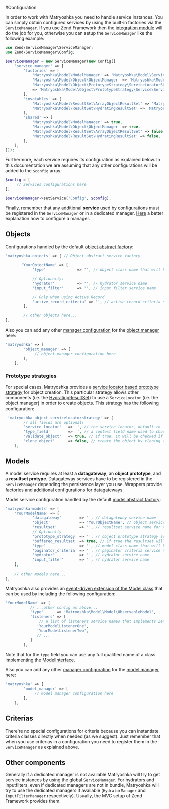 #Configuration

In order to work with Matryoshka you need to handle service instances. You can simply obtain configured services by using the built-in factories via the `ServiceManager`. If you use Zend Framework then the [integration module](https://github.com/matryoshka-model/zf2-matryoshka-module) will do the job for you, otherwise you can setup the `ServiceManager` like the following example:

```php
use Zend\ServiceManager\ServiceManager;
use Zend\ServiceManager\Config;

$serviceManager = new ServiceManager(new Config([
    'service_manager' => [
        'factories' => [
            'Matryoshka\Model\ModelManager' => 'Matryoshka\Model\Service\ModelManagerFactory',
            'Matryoshka\Model\Object\ObjectManager' => 'Matryoshka\Model\Object\Service\ObjectManagerFactory',
            'Matryoshka\Model\Object\PrototypeStrategy\ServiceLocatorStrategy'
            => 'Matryoshka\Model\Object\PrototypeStrategy\Service\ServiceLocatorStrategyFactory',
        ],
        'invokables' => [
            'Matryoshka\Model\ResultSet\ArrayObjectResultSet' => 'Matryoshka\Model\ResultSet\ArrayObjectResultSet',
            'Matryoshka\Model\ResultSet\HydratingResultSet' => 'Matryoshka\Model\ResultSet\HydratingResultSet',
        ],
        'shared' => [
            'Matryoshka\Model\ModelManager' => true,
            'Matryoshka\Model\Object\ObjectManager' => true,
            'Matryoshka\Model\ResultSet\ArrayObjectResultSet' => false,
            'Matryoshka\Model\ResultSet\HydratingResultSet' => false,
        ],
    ],
]));
```

Furthermore, each service requires its configuration as explained below.
In this documentation we are assuming that any other configurations will be added to the `$config` array:

```php
$config = [
     // Services configurations here
];

$serviceManager->setService('Config', $config);
```

Finally, remember that any additional **service** used by configurations must be registered in the `ServiceManager` or in a dedicated manager. [Here](http://framework.zend.com/manual/current/en/modules/zend.service-manager.quick-start.html) a better explanation how to configure a manager.

## Objects

Configurations handled by the default [object abstract factory](../library/Object/Service/ObjectAbstractServiceFactory.php):

```php
'matryoshka-objects' => [ // Object abstract service factory
        
       'YourObjectName' => [
            'type'              => '', // object class name that will be factored

            // Optionally:
            'hydrator'          => '', // hydrator service name
            'input_filter'      => '', // input filter service name

            // Only when using Active Record
            'active_record_criteria' => '', // active record criteria service name
        ],

        // other objects here...
],
```

Also you can add any other [manager configuration](http://framework.zend.com/manual/current/en/modules/zend.service-manager.quick-start.html#using-configuration) for the [object manager](../library/Object/ObjectManager.php) here:

```php
'matryoshka' => [
        'object_manager' => [
             // object manager configuration here
        ],
    ],
```

### Prototype strategies
For special cases, Matryoshka provides a [service locator based prototype strategy](../library/Object/PrototypeStrategy/ServiceLocatorStrategy.php) for object creation. This particular strategy allows other components (i.e. the [HydratingResultSet](../library/ResultSet/HydratingResultSet.php)) to use a `ServiceLocator` (i.e. the object manager) in order to create objects.
This strategy has the following configuration:

```php
 'matryoshka-object-servicelocatorstrategy' => [ 
        // all fields are optional!
        'service_locator'   => '', // the service locator, default to 'Matryoshka\Model\Object\ObjectManager',
        'type_field'        => '', // a context field name used to choose which type of object to create
        'validate_object'   => true, // if true, it will be checked if the created object is an instance of the object prototype. Default to true.
        'clone_object'      => false, // create the object by cloning the object prototype. Default to false, because the ObjectManager clones the object already.
    ],
```


## Models
A model service requires at least a **datagateway**, an **object prototype**, and a **resultset protype**. 
Datagateway services have to be registered in the `ServiceManager` depending the persistence layer you use. Wrappers provide factories and additional configurations for datagateways.

Model service configuration handled by the default [model abstract factory](../library/Service/ModelAbstractServiceFactory.php):

```php
'matryoshka-models' => [
    'YourModelName' => [
            'datagateway'        => '', // datagateway service name
            'object'             => 'YourObjectName', // object service name for the object prototype
            'resultset'          => '', // resultset service name for the resultset prototype
            // Optionally
            'prototype_strategy' => '', // object prototype strategy service name
            'buffered_resultset' => true, // if true the resultset will be composed by Matryoshka\Model\ResultSet\BufferedResultSet, false by default
            'type'               => '', // model class name that will be factored, if not specified the Matryoshka\Model\Model class will be used
            'paginator_criteria' => '', // paginator criteria service name
            'hydrator'           => '', // hydrator service name
            'input_filter'       => '', // hydrator service name
    ],
    
    // other models here...
],
```

Matryoshka also provides an [event-driven extension of the Model class](../library/ObservableModel.php) that can be used by including the following configuration:

```php
'YourModelName' => [
           // ...other config as above...
           'type'      => 'Matryoshka\Model\Model\ObservableModel',
           'listeners' => [
               // a list of listeners service names that implements Zend\EventManager\ListenerAggregateInterface
              'YourModelListenerOne',
              'YourModelListenerTwo',
              // ...
           ]
        ],
```

Note that for the `type` field you can use any full qualified name of a class implementing the [ModelInterface](../library/ModelInterface.php).

Also you can add any other [manager configuration](http://framework.zend.com/manual/current/en/modules/zend.service-manager.quick-start.html#using-configuration) for the [model manager](../library/ModelManager.php) here:

```php
'matryoshka' => [
        'model_manager' => [
             // model manager configuration here
        ],
    ],
```

## Criterias
There're no special configurations for criteria because you can instantiate criteria classes directly when needed (as we suggest). Just remember that when you use criterias in a configuration you need to register them in the `ServiceManager` as explained above.

## Other components
Generally if a dedicated manager is not available Matryoshka will try to get service instances by using the global `ServiceManager`. 
For hydrators and inputfilters, even if dedicated managers are not in bundle, Matryoshka will try to use the dedicated managers if available (`HydratorManager` and `InputFilterManager` respectively). Usually, the MVC setup of Zend Framework provides them. 
